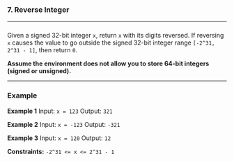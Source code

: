 ### 7. Reverse Integer

---

###
Given a signed 32-bit integer ```x```, return ```x``` with its digits reversed. If reversing ```x``` causes the value to go outside the signed 32-bit integer range ```[-2^31, 2^31 - 1]```, then return ```0```.

**Assume the environment does not allow you to store 64-bit integers (signed or unsigned).**

---

### Example
**Example 1**
    Input: ```x = 123```
    Output: ```321```

**Example 2**
    Input: ```x = -123```
    Output: ```-321```

**Example 3**
    Input: ```x = 120```
    Output: ```12```

**Constraints:**
    ```-2^31 <= x <= 2^31 - 1```